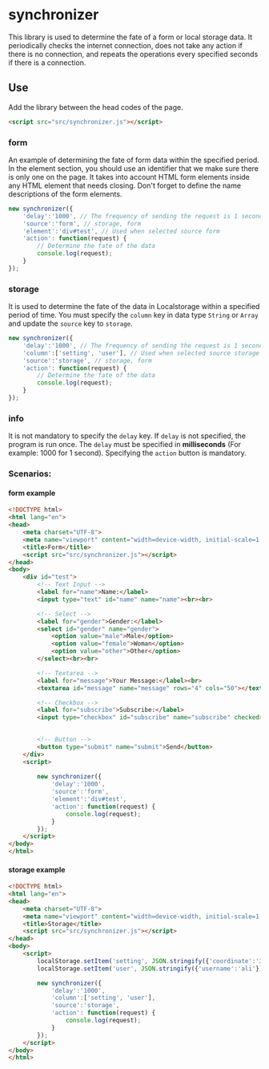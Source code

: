 # synchronizer

This library is used to determine the fate of a form or local storage data. It periodically checks the internet connection, does not take any action if there is no connection, and repeats the operations every specified seconds if there is a connection.

## Use

Add the library between the head codes of the page.

```html
<script src="src/synchronizer.js"></script>
```

### form
An example of determining the fate of form data within the specified period. In the element section, you should use an identifier that we make sure there is only one on the page. It takes into account HTML form elements inside any HTML element that needs closing. Don't forget to define the name descriptions of the form elements.

```javascript
new synchronizer({
    'delay':'1000', // The frequency of sending the request is 1 seconds
    'source':'form', // storage, form
    'element':'div#test', // Used when selected source form
    'action': function(request) {
        // Determine the fate of the data
        console.log(request);
    } 
});
```

### storage
It is used to determine the fate of the data in Localstorage within a specified period of time. You must specify the `column` key in data type `String` or `Array` and update the `source` key to `storage`.

```javascript
new synchronizer({
    'delay':'1000', // The frequency of sending the request is 1 seconds
    'column':['setting', 'user'], // Used when selected source storage 
    'source':'storage', // storage, form
    'action': function(request) {
        // Determine the fate of the data
        console.log(request);
    } 
});
```

### info

It is not mandatory to specify the `delay` key. If `delay` is not specified, the program is run once. The `delay` must be specified in **milliseconds** (For example: 1000 for 1 second). Specifying the `action` button is mandatory.

### Scenarios:


#### form example
```html
<!DOCTYPE html>
<html lang="en">
<head>
    <meta charset="UTF-8">
    <meta name="viewport" content="width=device-width, initial-scale=1.0">
    <title>Form</title>
    <script src="src/synchronizer.js"></script>
</head>
<body>
    <div id="test">
        <!-- Text Input -->
        <label for="name">Name:</label>
        <input type="text" id="name" name="name"><br><br>

        <!-- Select -->
        <label for="gender">Gender:</label>
        <select id="gender" name="gender">
            <option value="male">Male</option>
            <option value="female">Woman</option>
            <option value="other">Other</option>
        </select><br><br>

        <!-- Textarea -->
        <label for="message">Your Message:</label><br>
        <textarea id="message" name="message" rows="4" cols="50"></textarea><br><br>

        <!-- Checkbox -->
        <label for="subscribe">Subscribe:</label>
        <input type="checkbox" id="subscribe" name="subscribe" checked><br><br>

        
        <!-- Button -->
        <button type="submit" name="submit">Send</button>   
    </div>
    <script>
        
        new synchronizer({
            'delay':'1000',
            'source':'form',
            'element':'div#test',
            'action': function(request) {
                console.log(request);
            } 
        });
    </script>
</body>
</html>
```

#### storage example
```html
<!DOCTYPE html>
<html lang="en">
<head>
    <meta charset="UTF-8">
    <meta name="viewport" content="width=device-width, initial-scale=1.0">
    <title>Storage</title>
    <script src="src/synchronizer.js"></script>
</head>
<body>
    <script>
        localStorage.setItem('setting', JSON.stringify({'coordinate':'39.90973623453719,32.82714843750001'}));
        localStorage.setItem('user', JSON.stringify({'username':'ali'}));

        new synchronizer({
            'delay':'1000',
            'column':['setting', 'user'],
            'source':'storage',
            'action': function(request) {
                console.log(request);
            } 
        });
    </script>
</body>
</html>
```